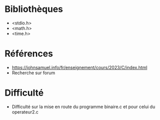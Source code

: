 # Bibliothèques
* <stdio.h>
* <math.h>
* <time.h>

# Références
* https://johnsamuel.info/fr/enseignement/cours/2023/C/index.html
* Recherche sur forum


# Difficulté
* Difficulté sur la mise en route du programme binaire.c et pour celui du operateur2.c 



